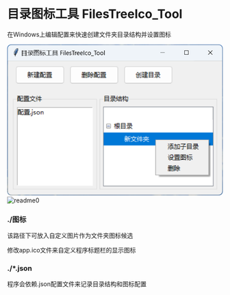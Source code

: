 # 目录图标工具 FilesTreeIco_Tool

在Windows上编辑配置来快速创建文件夹目录结构并设置图标

![](.\图标\readme0.png)
![readme0](https://github.com/user-attachments/assets/80fd43b6-e163-4e5f-83e9-b53aca75e57c)

### ./图标

该路径下可放入自定义图片作为文件夹图标候选

修改app.ico文件来自定义程序标题栏的显示图标

### ./*.json

程序会依赖.json配置文件来记录目录结构和图标配置
